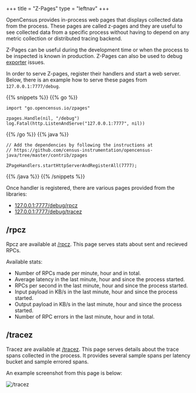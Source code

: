 +++
title = "Z-Pages"
type = "leftnav"
+++

OpenCensus provides in-process web pages that displays
collected data from the process. These pages are called z-pages
and they are useful to see collected data from a specific process
without having to depend on any metric collection or
distributed tracing backend.

Z-Pages can be useful during the development time or when
the process to be inspected is known in production.
Z-Pages can also be used to debug [exporter](/exporters) issues.

In order to serve Z-pages, register their handlers and
start a web server. Below, there is an example how to
serve these pages from `127.0.0.1:7777/debug`.


{{% snippets %}}
{{% go %}}
```
import "go.opencensus.io/zpages"

zpages.Handle(nil, "/debug")
log.Fatal(http.ListenAndServe("127.0.0.1:7777", nil))
```
{{% /go %}}
{{% java %}}
```
// Add the dependencies by following the instructions at
// https://github.com/census-instrumentation/opencensus-java/tree/master/contrib/zpages

ZPageHandlers.startHttpServerAndRegisterAll(7777);
```
{{% /java %}}
{{% /snippets %}}

Once handler is registered, there are various pages provided
from the libraries:

* [127.0.0.1:7777/debug/rpcz](http://127.0.0.1:7777/debug/rpcz)
* [127.0.0.1:7777/debug/tracez](http://127.0.0.1:7777/debug/tracez)

## /rpcz

Rpcz are available at [/rpcz](http://127.0.0.1:7777/debug/rpcz). This page serves
stats about sent and recieved RPCs.

Available stats:

* Number of RPCs made per minute, hour and in total.
* Average latency in the last minute, hour and since the process started.
* RPCs per second in the last minute, hour and since the process started.
* Input payload in KB/s in the last minute, hour and since the process started.
* Output payload in KB/s in the last minute, hour and since the process started.
* Number of RPC errors in the last minute, hour and in total.

## /tracez

Tracez are available at [/tracez](http://127.0.0.1:7777/debug/tracez). This page
serves details about the trace spans collected
in the process. It provides several sample spans
per latency bucket and sample errored spans.

An example screenshot from this page is below:

![/tracez](/img/traceZ.png)
